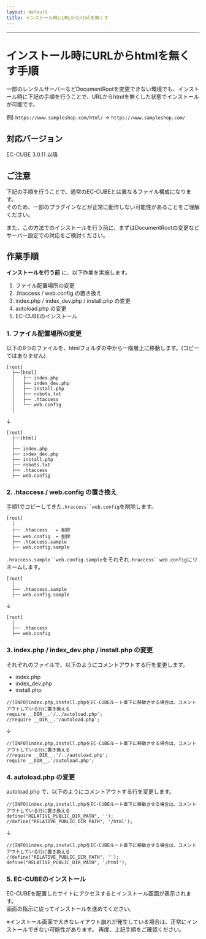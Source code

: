 ```yaml
---
layout: default
title: インストール時にURLからhtmlを無くす
---
```


---

# インストール時にURLからhtmlを無くす手順

一部のレンタルサーバーなどDocumentRootを変更できない環境でも、インストール時に下記の手順を行うことで、URLからhtmlを無くした状態でインストールが可能です。
  
例) `https://www.sampleshop.com/html/` → `https://www.sampleshop.com/`

## 対応バージョン
EC-CUBE 3.0.11 以降

## ご注意
下記の手順を行うことで、通常のEC-CUBEとは異なるファイル構成になります。  
そのため、一部のプラグインなどが正常に動作しない可能性があることをご理解ください。  
  
また、この方法でのインストールを行う前に、まずはDocumentRootの変更などサーバー設定での対応をご検討ください。  

## 作業手順
__インストールを行う前__ に、以下作業を実施します。
1. ファイル配置場所の変更
2. .htaccess / web.config の置き換え
3. index.php / index_dev.php / install.php の変更
4. autoload.php の変更
5. EC-CUBEのインストール

### 1. ファイル配置場所の変更
以下の6つのファイルを、htmlフォルダの中から一階層上に移動します。(コピーではありません)
```
[root]
  ├──[html]
  │   ├── index.php
  │   ├── index_dev.php
  │   ├── install.php
  │   ├── robots.txt
  │   ├── .htaccess
  │   └── web.config
  │
```
↓  
```
[root]
  ├──[html]
  │
  ├── index.php
  ├── index_dev.php
  ├── install.php
  ├── robots.txt
  ├── .htaccess
  ├── web.config
```

### 2. .htaccess / web.config の置き換え
手順1でコピーしてきた`.hraccess``web.config`を削除します。
```
[root]
  │
  ├── .htaccess   ← 削除
  ├── web.config  ← 削除
  ├── .htaccess.sample
  ├── web.config.sample
```

`.hraccess.sample``web.config.sample`をそれぞれ`.hraccess``web.config`にリネームします。
```
[root]
  │
  ├── .htaccess.sample
  ├── web.config.sample
```
↓
```
[root]
  │
  ├── .htaccess
  ├── web.config
```

### 3. index.php / index_dev.php / install.php の変更
それぞれのファイルで、以下のようにコメントアウトする行を変更します。

- index.php
- index_dev.php
- install.php

```
//[INFO]index.php,install.phpをEC-CUBEルート直下に移動させる場合は、コメントアウトしている行に置き換える
require __DIR__.'/../autoload.php';
//require __DIR__.'/autoload.php';
```
↓  
```
//[INFO]index.php,install.phpをEC-CUBEルート直下に移動させる場合は、コメントアウトしている行に置き換える
//require __DIR__.'/../autoload.php';
require __DIR__.'/autoload.php';
```

### 4. autoload.php の変更
autoload.php で、以下のようにコメントアウトする行を変更します。
```
//[INFO]index.php,install.phpをEC-CUBEルート直下に移動させる場合は、コメントアウトしている行に置き換える
define("RELATIVE_PUBLIC_DIR_PATH", '');
//define("RELATIVE_PUBLIC_DIR_PATH", '/html');
```
↓
```
//[INFO]index.php,install.phpをEC-CUBEルート直下に移動させる場合は、コメントアウトしている行に置き換える
//define("RELATIVE_PUBLIC_DIR_PATH", '');
define("RELATIVE_PUBLIC_DIR_PATH", '/html');
```

### 5. EC-CUBEのインストール
EC-CUBEを配置したサイトにアクセスするとインストール画面が表示されます。  
画面の指示に従ってインストールを進めてください。  
  
※インストール画面で大きなレイアウト崩れが発生している場合は、正常にインストールできない可能性があります。 再度、上記手順をご確認ください。